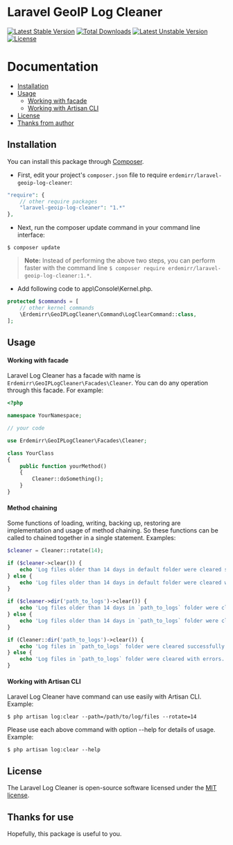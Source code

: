 # Laravel GeoIP Log Cleaner

[![Latest Stable Version](https://poser.pugx.org/erdemirr/laravel-geoip-log-cleaner/v/stable)](https://packagist.org/packages/erdemirr/laravel-geoip-log-cleaner)
[![Total Downloads](https://poser.pugx.org/erdemirr/laravel-geoip-log-cleaner/downloads)](https://packagist.org/packages/erdemirr/laravel-geoip-log-cleaner)
[![Latest Unstable Version](https://poser.pugx.org/erdemirr/laravel-geoip-log-cleaner/v/unstable)](https://packagist.org/packages/erdemirr/laravel-geoip-log-cleaner)
[![License](https://poser.pugx.org/erdemirr/laravel-geoip-log-cleaner/license)](https://packagist.org/packages/erdemirr/laravel-geoip-log-cleaner)

# Documentation

* [Installation](#installation)
* [Usage](#usage)
    - [Working with facade](#working-with-facade)
    - [Working with Artisan CLI](#working-with-artisan-cli)
* [License](#license)
* [Thanks from author](#thanks-for-use)

## Installation
You can install this package through [Composer](https://getcomposer.org).

- First, edit your project's `composer.json` file to require `erdemirr/laravel-geoip-log-cleaner`:
```php
"require": {
    // other require packages
    "laravel-geoip-log-cleaner": "1.*"
},
```
- Next, run the composer update command in your command line interface:
```shell
$ composer update
```
> **Note:** Instead of performing the above two steps, you can perform faster with the command line `$ composer require erdemirr/laravel-geoip-log-cleaner:1.*`.
- Add following code to app\Console\Kernel.php.
```php
protected $commands = [
    // other kernel commands
    \Erdemirr\GeoIPLogCleaner\Command\LogClearCommand::class,
];
```

## Usage

#### Working with facade
Laravel Log Cleaner has a facade with name is `Erdemirr\GeoIPLogCleaner\Facades\Cleaner`. You can do any operation through this facade. For example:
```php
<?php

namespace YourNamespace;

// your code

use Erdemirr\GeoIPLogCleaner\Facades\Cleaner;

class YourClass
{
    public function yourMethod()
    {
        Cleaner::doSomething();
    }
}
```

#### Method chaining
Some functions of loading, writing, backing up, restoring are implementation and usage of method chaining. So these functions can be called to chained together in a single statement. Examples:
```php
$cleaner = Cleaner::rotate(14);

if ($cleaner->clear()) {
    echo 'Log files older than 14 days in default folder were cleared successfully.';
} else {
    echo 'Log files older than 14 days in default folder were cleared with errors.';
}

if ($cleaner->dir('path_to_logs')->clear()) {
    echo 'Log files older than 14 days in `path_to_logs` folder were cleared successfully.';
} else {
    echo 'Log files older than 14 days in `path_to_logs` folder were cleared with errors.';
}
```
```php
if (Cleaner::dir('path_to_logs')->clear()) {
    echo 'Log files in `path_to_logs` folder were cleared successfully.';
} else {
    echo 'Log files in `path_to_logs` folder were cleared with errors.';
}
```

#### Working with Artisan CLI
Laravel Log Cleaner have command can use easily with Artisan CLI. Example:
```shell
$ php artisan log:clear --path=/path/to/log/files --rotate=14
```

Please use each above command with option --help for details of usage. Example:
```shell
$ php artisan log:clear --help
```

## License
The Laravel Log Cleaner is open-source software licensed under the [MIT license](https://opensource.org/licenses/MIT).

## Thanks for use
Hopefully, this package is useful to you.
